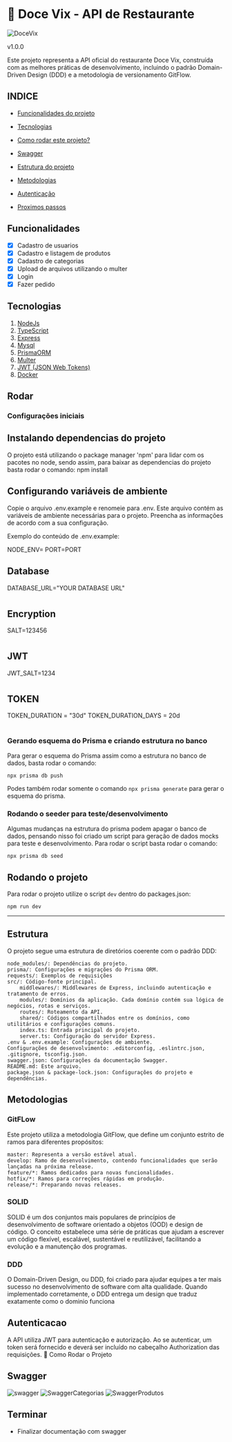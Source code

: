 
# 🍴 Doce Vix - API de Restaurante

![DoceVix](https://i.imgur.com/ESBpLeV.png)

v1.0.0

Este projeto representa a API oficial do restaurante Doce Vix, construída com as melhores práticas de desenvolvimento, incluindo o padrão Domain-Driven Design (DDD) e a metodologia de versionamento GitFlow.


## INDICE 

- <a href="#funcionalidades">Funcionalidades do projeto</a>

- <a href="#tecnologias">Tecnologias</a>

- <a href="#rodar">Como rodar este projeto?</a>

- <a href="#swagger">Swagger</a>

- <a href="#estrutura">Estrutura do projeto </a>

- <a href="#metodologias">Metodologias </a>

- <a href="#autenticacao">Autenticação</a>

- <a href="#terminar">Proximos passos</a>

## Funcionalidades

- [x] Cadastro de usuarios
- [x] Cadastro e listagem de produtos
- [x] Cadastro de categorias
- [x] Upload de arquivos utilizando o multer
- [x] Login
- [x] Fazer pedido

## Tecnologias 

1. [NodeJs](https://nodejs.org/en)
2. [TypeScript](https://www.typescriptlang.org/)
3. [Express](https://expressjs.com/pt-br/)
4. [Mysql](https://www.mysql.com/)
5. [PrismaORM](https://www.prisma.io/)
6. [Multer](https://github.com/expressjs/multer)
7. [JWT (JSON Web Tokens)](https://jwt.io/)
8. [Docker](https://www.docker.com)


## Rodar

### Configurações iniciais

## Instalando dependencias do projeto



O projeto está utilizando o package manager 'npm' para lidar com os pacotes no node, sendo assim, para baixar as dependencias do projeto basta rodar o comando: npm install

## Configurando variáveis de ambiente

Copie o arquivo .env.example e renomeie para .env. Este arquivo contém as variáveis de ambiente necessárias para o projeto. Preencha as informações de acordo com a sua configuração.

Exemplo do conteúdo de .env.example:

NODE_ENV=
PORT=PORT


## Database
DATABASE_URL="YOUR DATABASE URL"
#

## Encryption
SALT=123456
#


## JWT
JWT_SALT=1234
#




## TOKEN
TOKEN_DURATION = "30d"
TOKEN_DURATION_DAYS = 20d
#


### Gerando esquema do Prisma e criando estrutura no banco

Para gerar o esquema do Prisma assim como a estrutura no banco de dados, basta rodar o comando:

`npx prisma db push`


Podes também rodar somente o comando `npx prisma generate` para gerar o esquema do prisma.

### Rodando o seeder para teste/desenvolvimento

Algumas mudanças na estrutura do prisma podem apagar o banco de dados, pensando nisso foi criado um script para geração de dados mocks para teste e desenvolvimento. Para rodar o script basta rodar o comando:

`npx prisma db seed`

## Rodando o projeto

Para rodar o projeto utilize o script `dev` dentro do packages.json:

`npm run dev`

---

## Estrutura

O projeto segue uma estrutura de diretórios coerente com o padrão DDD:

    node_modules/: Dependências do projeto.
    prisma/: Configurações e migrações do Prisma ORM.
    requests/: Exemplos de requisições
    src/: Código-fonte principal.
        middlewares/: Middlewares de Express, incluindo autenticação e tratamento de erros.
        modules/: Domínios da aplicação. Cada domínio contém sua lógica de negócios, rotas e serviços.
        routes/: Roteamento da API.
        shared/: Códigos compartilhados entre os domínios, como utilitários e configurações comuns.
        index.ts: Entrada principal do projeto.
        server.ts: Configuração do servidor Express.
    .env & .env.example: Configurações de ambiente.
    Configurações de desenvolvimento: .editorconfig, .eslintrc.json, .gitignore, tsconfig.json.
    swagger.json: Configurações da documentação Swagger.
    README.md: Este arquivo.
    package.json & package-lock.json: Configurações do projeto e dependências.



## Metodologias

### GitFLow

Este projeto utiliza a metodologia GitFlow, que define um conjunto estrito de ramos para diferentes propósitos:

    master: Representa a versão estável atual.
    develop: Ramo de desenvolvimento, contendo funcionalidades que serão lançadas na próxima release.
    feature/*: Ramos dedicados para novas funcionalidades.
    hotfix/*: Ramos para correções rápidas em produção.
    release/*: Preparando novas releases.


### SOLID

SOLID é um dos conjuntos mais populares de princípios de desenvolvimento de software orientado a objetos (OOD) e design de código. O conceito estabelece uma série de práticas que ajudam a escrever um código flexível, escalável, sustentável e reutilizável, facilitando a evolução e a manutenção dos programas.


### DDD

O Domain-Driven Design, ou DDD, foi criado para ajudar equipes a ter mais sucesso no desenvolvimento de software com alta qualidade. Quando implementado corretamente, o DDD entrega um design que traduz exatamente como o dominio funciona

## Autenticacao

A API utiliza JWT para autenticação e autorização. Ao se autenticar, um token será fornecido e deverá ser incluído no cabeçalho Authorization das requisições.
🚀 Como Rodar o Projeto


## Swagger 

![swagger](https://i.imgur.com/kIUKW9p.png)
![SwaggerCategorias](https://i.imgur.com/EpiOtSx.png)
![SwaggerProdutos](https://i.imgur.com/NpJunHB.png)


## Terminar 

- Finalizar documentação com swagger
 


